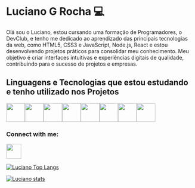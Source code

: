 ## <h1>Luciano G Rocha 💻</h1>

<p>Olá sou o Luciano, estou cursando uma formação de Programadores, o DevClub, e tenho me dedicado ao aprendizado das principais tecnologias da web, como HTML5, CSS3 e JavaScript, Node.js, React e estou desenvolvendo projetos práticos para consolidar meu conhecimento. Meu objetivo é criar interfaces intuitivas e experiências digitais de qualidade, contribuindo para o sucesso de projetos e empresas.</p>

<h2>Linguagens e Tecnologias que estou estudando e tenho utilizado nos Projetos</h2>

<img src="https://logospng.org/download/html-5/logo-html-5-512.png" width="50px" /><img src="https://logospng.org/download/css-3/logo-css-3-512.png" width="50px" /><img src="https://logospng.org/download/javascript/logo-javascript-512.png" width="50px" /><img src="https://img.icons8.com/color/512/git.png" width="50px" /><img src="https://cdn-icons-png.flaticon.com/512/25/25231.png" width="50px" /><img src="https://logospng.org/download/node-js/logo-node-js-512.png" width="50px" /><img src="https://cdn4.iconfinder.com/data/icons/logos-3/600/React.js_logo-512.png" width="50px" /><img src="https://logospng.org/download/visual-studio-code/visual-studio-code-512.png" width="50px" />

<h3>Connect with me:</h3>
<a src="www.linkedin.com/in/luciano-guimaraes-rocha"><img src="https://img.icons8.com/ios_filled/512/linkedin.png" width="40px"></a>

[![Luciano Top Langs](https://github-readme-stats.vercel.app/api/top-langs/?username=lucianogrocha)](https://github.com/anuraghazra/github-readme-stats)

[![Luciano stats](https://github-readme-stats.vercel.app/api?username=lucianogrocha)](https://github.com/anuraghazra/github-readme-stats)











<!--
**LucianoGRocha/LucianoGRocha** is a ✨ _special_ ✨ repository because its `README.md` (this file) appears on your GitHub profile.

Here are some ideas to get you started:

- 🔭 I’m currently working on ...
- 🌱 I’m currently learning ...
- 👯 I’m looking to collaborate on ...
- 🤔 I’m looking for help with ...
- 💬 Ask me about ...
- 📫 How to reach me: ...
- 😄 Pronouns: ...
- ⚡ Fun fact: ...
-->
